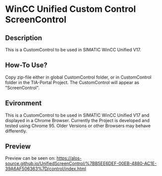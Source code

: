 # WinCC Unified Custom Control ScreenControl
## Description
This is a CustomControl to be used in SIMATIC WinCC Unified V17.

## How-To Use?
Copy zip-file either in global CustomControl folder, or in CustomControl folder in the TIA-Portal Project. The CustomControl will appear as "ScreenControl".

## Evironment
This is a CustomControl to be used in SIMATIC WinCC Unified V17 and displayed in a Chrome Browser.
Currently the Project is developed and tested using Chrome 95. Older Versions or other Browsers may behave differently.

## Preview
Preview can be seen on: https://alos-source.github.io/UnifiedScreenControl/%7BB5EE6DEF-00EB-4880-AC1E-39A6AF506363%7D/control/index.html